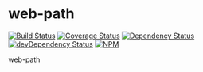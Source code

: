 web-path
========

[![Build Status][travis-img]][travis-url]
[![Coverage Status][cover-img]][cover-url]
[![Dependency Status][david-img]][david-url]
[![devDependency Status][david-dep-img]][david-dep-url]
[![NPM][npmjs-img]][npmjs-url]

web-path

[travis-url]: https://travis-ci.org/jessaustin/web-path "Travis"
[travis-img]: https://travis-ci.org/jessaustin/web-path.svg?branch=master
[cover-url]: https://coveralls.io/r/jessaustin/web-path?branch=master
             "Coveralls"
[cover-img]: https://coveralls.io/repos/jessaustin/web-path/badge.png?branch=master
[david-url]: https://david-dm.org/jessaustin/web-path "David"
[david-img]: https://david-dm.org/jessaustin/web-path.svg
[david-dep-url]: https://david-dm.org/jessaustin/web-path#info=devDependencies
                 "David for dev dependencies"
[david-dep-img]: https://david-dm.org/jessaustin/web-path/dev-status.svg
[npmjs-url]: https://nodei.co/npm/web-path/ "npm Registry"
[npmjs-img]: https://nodei.co/npm/web-path.png?compact=true
